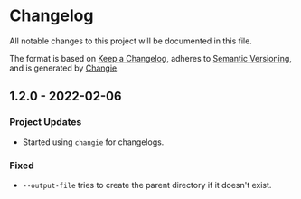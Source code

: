 # Changelog
All notable changes to this project will be documented in this file.

The format is based on [Keep a Changelog](https://keepachangelog.com/en/1.0.0/),
adheres to [Semantic Versioning](https://semver.org/spec/v2.0.0.html),
and is generated by [Changie](https://github.com/miniscruff/changie).

## 1.2.0 - 2022-02-06
### Project Updates
* Started using `changie` for changelogs.
### Fixed
* `--output-file` tries to create the parent directory if it doesn't exist.